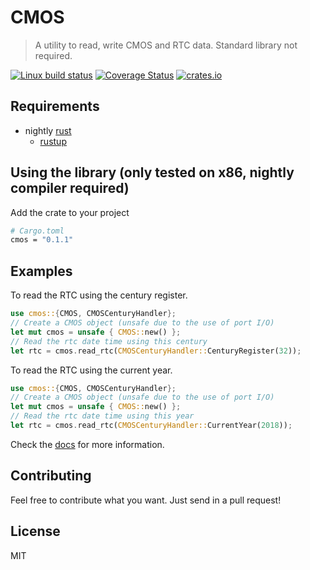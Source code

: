 # CMOS
> A utility to read, write CMOS and RTC data. Standard library not required.

[![Linux build status](https://api.travis-ci.org/noahrinehart/cmos.svg?branch=master)](https://travis-ci.org/noahrinehart/cmos)
[![Coverage Status](https://coveralls.io/repos/github/noahrinehart/cmos/badge.svg?branch=master)](https://coveralls.io/github/noahrinehart/cmos?branch=master)
[![crates.io](https://meritbadge.herokuapp.com/cmos)](https://crates.io/crates/cmos)

## Requirements
* nightly [rust](https://www.rust-lang.org/en-US/)
    * [rustup](https://rustup.rs/)

## Using the library (only tested on x86, nightly compiler required)
Add the crate to your project
```sh
# Cargo.toml
cmos = "0.1.1"
```

## Examples

To read the RTC using the century register.
```rust
use cmos::{CMOS, CMOSCenturyHandler};
// Create a CMOS object (unsafe due to the use of port I/O)
let mut cmos = unsafe { CMOS::new() };
// Read the rtc date time using this century
let rtc = cmos.read_rtc(CMOSCenturyHandler::CenturyRegister(32));
```

To read the RTC using the current year.
```rust
use cmos::{CMOS, CMOSCenturyHandler};
// Create a CMOS object (unsafe due to the use of port I/O)
let mut cmos = unsafe { CMOS::new() };
// Read the rtc date time using this year
let rtc = cmos.read_rtc(CMOSCenturyHandler::CurrentYear(2018));
```

Check the [docs](https://docs.rs/crate/cmos) for more information.

## Contributing
Feel free to contribute what you want. Just send in a pull request!

## License
MIT
